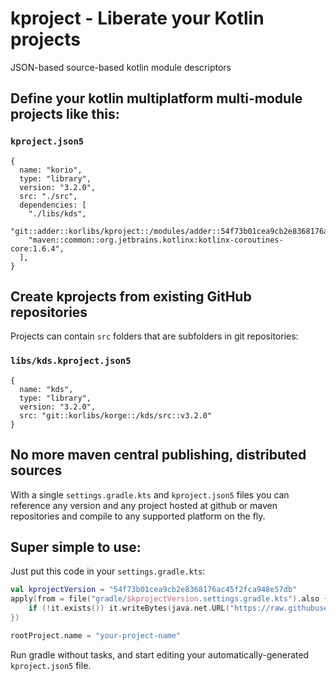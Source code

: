 # kproject - Liberate your Kotlin projects

JSON-based source-based kotlin module descriptors

## Define your kotlin multiplatform multi-module projects like this:

### `kproject.json5`

```
{
  name: "korio",
  type: "library",
  version: "3.2.0",
  src: "./src",
  dependencies: [
    "./libs/kds",
    "git::adder::korlibs/kproject::/modules/adder::54f73b01cea9cb2e8368176ac45f2fca948e57db",
    "maven::common::org.jetbrains.kotlinx:kotlinx-coroutines-core:1.6.4",
  ],
}
```

## Create kprojects from existing GitHub repositories

Projects can contain `src` folders that are subfolders in git repositories:

### `libs/kds.kproject.json5`

```
{
  name: "kds",
  type: "library",
  version: "3.2.0",
  src: "git::korlibs/korge::/kds/src::v3.2.0"
}
```

## No more maven central publishing, distributed sources

With a single `settings.gradle.kts` and `kproject.json5`
files you can reference any version and any project hosted at github or maven repositories
and compile to any supported platform on the fly.

## Super simple to use:

Just put this code in your `settings.gradle.kts`:

```kotlin
val kprojectVersion = "54f73b01cea9cb2e8368176ac45f2fca948e57db"
apply(from = file("gradle/$kprojectVersion.settings.gradle.kts").also {
    if (!it.exists()) it.writeBytes(java.net.URL("https://raw.githubusercontent.com/korlibs/kproject/$kprojectVersion/settings.gradle.kts").readBytes())
})

rootProject.name = "your-project-name"
```

Run gradle without tasks, and start editing your automatically-generated `kproject.json5` file.
